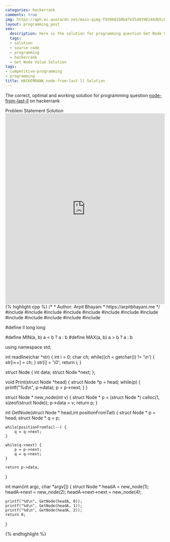 ```yaml
---
categories: hackerrank
comments: true
img: https://qph.ec.quoracdn.net/main-qimg-f939681b0b47e5540398244db5c8966f?convert_to_webp=true
layout: programming_post
seo:
  description: Here is the solution for programming question Get Node Value on hackerrank
  tags:
  - solution
  - source code
  - programming
  - hackerrank
  - Get Node Value Solution
tags:
- competitive-programming
- programming
title: HACKERRANK node-from-last-ll Solution
---
```

The correct, optimal and working solution for programming question [node-from-last-ll](https://www.hackerrank.com/challenges/get-the-value-of-the-node-at-a-specific-position-from-the-tail) on hackerrank

<div class="ui secondary pointing large menu">
  <a class="grey item" data-tab="problem-statement">
    Problem Statement
  </a>
  <a class="active item grey" data-tab="solution">
    Solution
  </a>
</div>
<div class="ui bottom attached tab" data-tab="problem-statement">
    <iframe src="https://www.hackerrank.com/challenges/get-the-value-of-the-node-at-a-specific-position-from-the-tail" width="100%" height="600px" style="overflow: scroll; border: none;"></iframe>
</div>
<div class="ui bottom attached active tab" data-tab="solution">
{% highlight cpp %}
/*
 *  Author: Arpit Bhayani
 *  https://arpitbhayani.me
 */
#include <cmath>
#include <cstdio>
#include <cstdlib>
#include <climits>
#include <deque>
#include <iostream>
#include <list>
#include <limits>
#include <map>
#include <queue>
#include <set>
#include <stack>
#include <vector>

#define ll long long

#define MIN(a, b) a < b ? a : b
#define MAX(a, b) a > b ? a : b

using namespace std;

int readline(char *str) {
    int i = 0;
    char ch;
    while((ch = getchar()) != '\n') {
        str[i++] = ch;
    }
    str[i] = '\0';
    return i;
}

struct Node {
    int data;
    struct Node *next;
};

void Print(struct Node *head) {
    struct Node *p = head;
    while(p) {
        printf("%d\n", p->data);
        p = p->next;
    }
}

struct Node * new_node(int v) {
    struct Node * p = (struct Node *) calloc(1, sizeof(struct Node));
    p->data = v;
    return p;
}

int GetNode(struct Node * head,int positionFromTail) {
    struct Node * p = head;
    struct Node * q = p;

    while(positionFromTail--) {
        q = q->next;
    }

    while(q->next) {
        p = p->next;
        q = q->next;
    }

    return p->data;
}

int main(int argc, char *argv[]) {
    struct Node * headA = new_node(1);
    headA->next = new_node(2);
    headA->next->next = new_node(4);

    printf("%d\n", GetNode(headA, 0));
    printf("%d\n", GetNode(headA, 1));
    printf("%d\n", GetNode(headA, 2));
    return 0;
}

{% endhighlight %}
</div>

